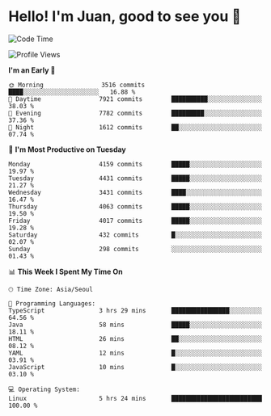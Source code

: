 # Hello! I'm Juan, good to see you 👋

<!--
**Y-k-Y/Y-k-Y** is a ✨ _special_ ✨ repository because its `README.md` (this file) appears on your GitHub profile.

Here are some ideas to get you started:

- 🔭 I’m currently working on ...
- 🌱 I’m currently learning ...
- 👯 I’m looking to collaborate on ...
- 🤔 I’m looking for help with ...
- 💬 Ask me about ...
- 📫 How to reach me: ...
- 😄 Pronouns: ...
- ⚡ Fun fact: ...
-->
<!--
![Profile views](https://gpvc.arturio.dev/Y-k-Y)

[![Omid Nikrah StackOverflow](https://github-readme-stackoverflow.vercel.app/?userID=9517076)](https://stackoverflow.com/users/9517076/i-have-10-fingers)
-->

<!--START_SECTION:waka-->
![Code Time](http://img.shields.io/badge/Code%20Time-1%2C768%20hrs%206%20mins-blue)

![Profile Views](http://img.shields.io/badge/Profile%20Views-0-blue)

**I'm an Early 🐤** 

```text
🌞 Morning                3516 commits        ████░░░░░░░░░░░░░░░░░░░░░   16.88 % 
🌆 Daytime                7921 commits        ██████████░░░░░░░░░░░░░░░   38.03 % 
🌃 Evening                7782 commits        █████████░░░░░░░░░░░░░░░░   37.36 % 
🌙 Night                  1612 commits        ██░░░░░░░░░░░░░░░░░░░░░░░   07.74 % 
```
📅 **I'm Most Productive on Tuesday** 

```text
Monday                   4159 commits        █████░░░░░░░░░░░░░░░░░░░░   19.97 % 
Tuesday                  4431 commits        █████░░░░░░░░░░░░░░░░░░░░   21.27 % 
Wednesday                3431 commits        ████░░░░░░░░░░░░░░░░░░░░░   16.47 % 
Thursday                 4063 commits        █████░░░░░░░░░░░░░░░░░░░░   19.50 % 
Friday                   4017 commits        █████░░░░░░░░░░░░░░░░░░░░   19.28 % 
Saturday                 432 commits         █░░░░░░░░░░░░░░░░░░░░░░░░   02.07 % 
Sunday                   298 commits         ░░░░░░░░░░░░░░░░░░░░░░░░░   01.43 % 
```


📊 **This Week I Spent My Time On** 

```text
🕑︎ Time Zone: Asia/Seoul

💬 Programming Languages: 
TypeScript               3 hrs 29 mins       ████████████████░░░░░░░░░   64.56 % 
Java                     58 mins             █████░░░░░░░░░░░░░░░░░░░░   18.11 % 
HTML                     26 mins             ██░░░░░░░░░░░░░░░░░░░░░░░   08.12 % 
YAML                     12 mins             █░░░░░░░░░░░░░░░░░░░░░░░░   03.91 % 
JavaScript               10 mins             █░░░░░░░░░░░░░░░░░░░░░░░░   03.10 % 

💻 Operating System: 
Linux                    5 hrs 24 mins       █████████████████████████   100.00 % 
```


<!--END_SECTION:waka-->
